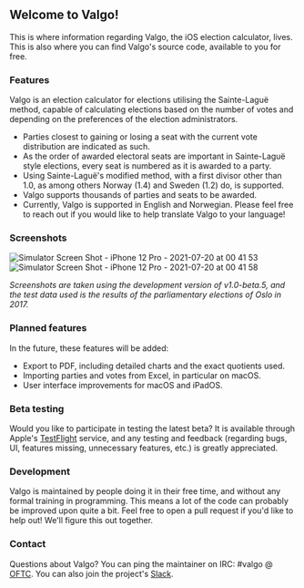 ## Welcome to Valgo!
This is where information regarding Valgo, the iOS election calculator, lives. This is also where you can find Valgo's source code, available to you for free.

### Features
Valgo is an election calculator for elections utilising the Sainte-Laguë method, capable of calculating elections based on the number of votes and depending on the preferences of the election administrators.
* Parties closest to gaining or losing a seat with the current vote distribution are indicated as such.
* As the order of awarded electoral seats are important in Sainte-Laguë style elections, every seat is numbered as it is awarded to a party.
* Using Sainte-Laguë's modified method, with a first divisor other than 1.0, as among others Norway (1.4) and Sweden (1.2) do, is supported.
* Valgo supports thousands of parties and seats to be awarded.
* Currently, Valgo is supported in English and Norwegian. Please feel free to reach out if you would like to help translate Valgo to your language!

### Screenshots
![Simulator Screen Shot - iPhone 12 Pro - 2021-07-20 at 00 41 53](https://user-images.githubusercontent.com/20601489/126236663-2d0207e4-b31c-48fe-b922-f846555592a1.png)
![Simulator Screen Shot - iPhone 12 Pro - 2021-07-20 at 00 41 58](https://user-images.githubusercontent.com/20601489/126236662-b5f7d166-6dae-4a83-8a87-2d0cae232eb3.png)

*Screenshots are taken using the development version of v1.0-beta.5, and the test data used is the results of the parliamentary elections of Oslo in 2017.*

### Planned features
In the future, these features will be added:
* Export to PDF, including detailed charts and the exact quotients used.
* Importing parties and votes from Excel, in particular on macOS.
* User interface improvements for macOS and iPadOS.

### Beta testing
Would you like to participate in testing the latest beta? It is available through Apple's [TestFlight](https://testflight.apple.com/join/yuMl8zTx) service, and any testing and feedback (regarding bugs, UI, features missing, unnecessary features, etc.) is greatly appreciated.

### Development
Valgo is maintained by people doing it in their free time, and without any formal training in programming. This means a lot of the code can probably be improved upon quite a bit. Feel free to open a pull request if you'd like to help out! We'll figure this out together.

### Contact
Questions about Valgo? You can ping the maintainer on IRC: #valgo @ [OFTC](https://www.oftc.net/WebChat). You can also join the project's [Slack](https://join.slack.com/t/valgo-workspace/shared_invite/zt-t5fy8ana-IfohZz0oC33HiEzupV9r9A).
